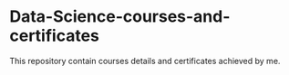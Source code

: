 # Data-Science-courses-and-certificates
This repository contain courses details and certificates achieved by me.
